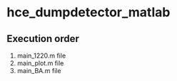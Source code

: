 # hce_dumpdetector_matlab
## Execution order
1. main_1220.m file
2. main_plot.m file
3. main_BA.m file